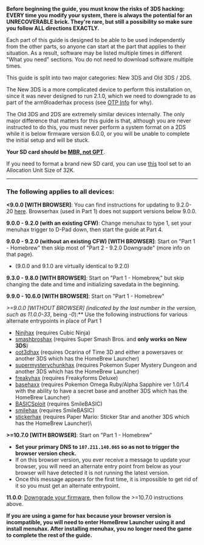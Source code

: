 **Before beginning the guide, you must know the risks of 3DS hacking: EVERY time you modify your system, there is always the potential for an UNRECOVERABLE brick. They're rare, but still a possibility so make sure you follow ALL directions EXACTLY.**

Each part of this guide is designed to be able to be used independently from the other parts, so anyone can start at the part that applies to their situation. As a result, software may be listed multiple times in different "What you need" sections. You do not need to download software multiple times.

This guide is split into two major categories: New 3DS and Old 3DS / 2DS.

The New 3DS is a more complicated device to perform this installation on, since it was never designed to run 2.1.0, which we need to downgrade to as part of the arm9loaderhax process (see [OTP Info](https://github.com/Plailect/Guide/wiki/OTP-Info) for why).

The Old 3DS and 2DS are extremely similar devices internally. The only major difference that matters for this guide is that, although you are never instructed to do this, you must never perform a system format on a 2DS while it is below firmware version 6.0.0, or you will be unable to complete the initial setup and will be stuck.

**Your SD card should be [MBR, not GPT](http://www.howtogeek.com/245610/)**.

If you need to format a brand new SD card, you can use [this](http://www.ridgecrop.demon.co.uk/index.htm?guiformat.htm) tool set to an Allocation Unit Size of 32K.

___

### The following applies to all devices:

**<9.0.0 [WITH BROWSER]**: You can find instructions for updating to 9.2.0-20 [here](https://github.com/Plailect/Guide/wiki/9.2.0-Update). Browserhax (used in Part 1) does not support versions below 9.0.0.

**9.0.0 - 9.2.0 (with an existing CFW)**: Change menuhax to type 1, set your menuhax trigger to D-Pad down, then start the guide at Part 4.

**9.0.0 - 9.2.0 (without an existing CFW) [WITH BROWSER]**: Start on "Part 1 - Homebrew" then skip most of "Part 2 - 9.2.0 Downgrade" (more info on that page).    
  + (9.0.0 and 9.1.0 are virtually identical to 9.2.0)

**9.3.0 - 9.8.0 [WITH BROWSER]**: Start on "Part 1 - Homebrew," but skip changing the date and time and initializing savedata in the beginning.

**9.9.0 - 10.6.0 [WITH BROWSER]**: Start on "Part 1 - Homebrew"

**\>=9.0.0 [WITHOUT BROWSER\] (indicated by the last number in the version, such as 11.0.0*-33*, being *-0*):** Use the following instructions for various alternate entrypoints in place of Part 1
  + [Ninjhax](http://smealum.github.io/ninjhax2/) (requires Cubic Ninja)    
  + [smashbroshax](https://gbatemp.net/threads/397194/) (requires Super Smash Bros. and **only works on New 3DS**)
  + [oot3dhax](https://github.com/yellows8/oot3dhax) (requires Ocarina of Time 3D and either a powersaves or another 3DS which has the HomeBrew Launcher)       
  + [supermysterychunkhax](https://smd.salthax.org/) (requires Pokemon Super Mystery Dungeon and another 3DS which has the HomeBrew Launcher)
  + [freakyhax](http://plutooo.github.io/freakyhax/) (requires Freakyforms Deluxe)
  + [basehaxx](http://mrnbayoh.github.io/basehaxx/) (requires Pokemon Omega Ruby/Alpha Sapphire ver 1.0/1.4 with the ability to have a secret base and another 3DS which has the HomeBrew Launcher)
  + [BASICSploit](https://mrnbayoh.github.io/basicsploit/) (requires SmileBASIC)
  + [smilehax](https://plutooo.github.io/smilehax/) (requires SmileBASIC)
  + [stickerhax](https://github.com/yellows8/stickerhax) (requires Paper Mario: Sticker Star and another 3DS which has the HomeBrew Launcher)\

**\>=10.7.0 [WITH BROWSER]**: Start on "Part 1 - Homebrew"
  + **Set your primary DNS to `107.211.140.065` so as not to trigger the browser version check.**
  + If on this browser version, you ever receive a message to update your browser, you will need an alternate entry point from below as your browser will have detected it is not running the latest version.
  + Once this message appears for the first time, it is impossible to get rid of it so you must get an alternate entrypoint.

**11.0.0**: [Downgrade your firmware](https://github.com/Plailect/Guide/wiki/Firmware-Downgrade), then follow the >=10.7.0 instructions above.

**If you are using a game for hax because your browser version is incompatible, you will need to enter HomeBrew Launcher using it and install menuhax. After installing menuhax, you no longer need the game to complete the rest of the guide.**
